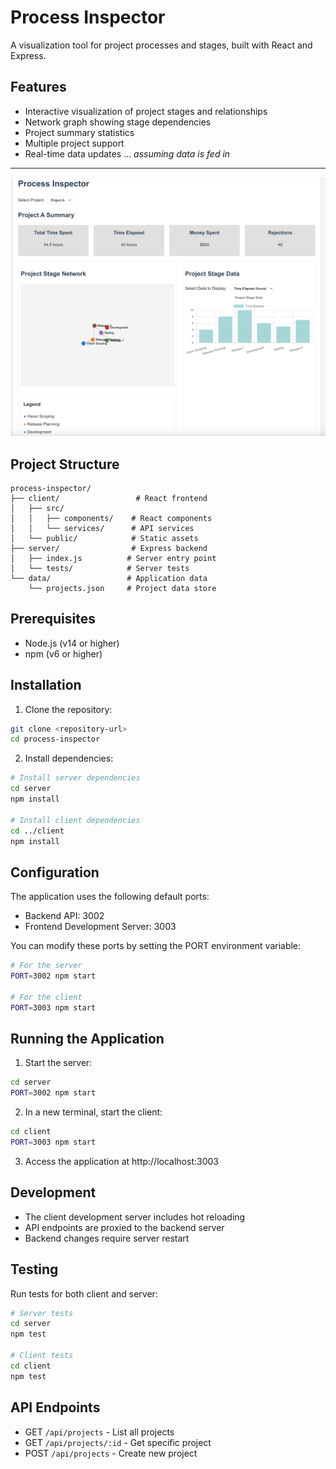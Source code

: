 # Process Inspector

A visualization tool for project processes and stages, built with React and Express.

## Features

- Interactive visualization of project stages and relationships
- Network graph showing stage dependencies
- Project summary statistics
- Multiple project support
- Real-time data updates ... *assuming data is fed in*

---

![Process Inspector](./docs/process-inspector.png)


## Project Structure

```
process-inspector/
├── client/                 # React frontend
│   ├── src/
│   │   ├── components/    # React components
│   │   └── services/      # API services
│   └── public/            # Static assets
├── server/                # Express backend
│   ├── index.js          # Server entry point
│   └── tests/            # Server tests
└── data/                 # Application data
    └── projects.json     # Project data store
```

## Prerequisites

- Node.js (v14 or higher)
- npm (v6 or higher)

## Installation

1. Clone the repository:
```bash
git clone <repository-url>
cd process-inspector
```

2. Install dependencies:
```bash
# Install server dependencies
cd server
npm install

# Install client dependencies
cd ../client
npm install
```

## Configuration

The application uses the following default ports:
- Backend API: 3002
- Frontend Development Server: 3003

You can modify these ports by setting the PORT environment variable:
```bash
# For the server
PORT=3002 npm start

# For the client
PORT=3003 npm start
```

## Running the Application

1. Start the server:
```bash
cd server
PORT=3002 npm start
```

2. In a new terminal, start the client:
```bash
cd client
PORT=3003 npm start
```

3. Access the application at http://localhost:3003

## Development

- The client development server includes hot reloading
- API endpoints are proxied to the backend server
- Backend changes require server restart

## Testing

Run tests for both client and server:
```bash
# Server tests
cd server
npm test

# Client tests
cd client
npm test
```

## API Endpoints

- GET `/api/projects` - List all projects
- GET `/api/projects/:id` - Get specific project
- POST `/api/projects` - Create new project

